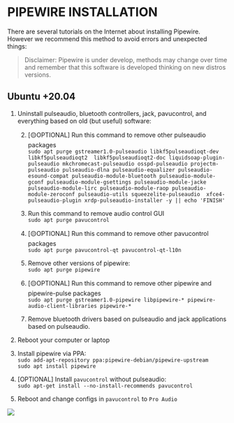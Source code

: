 # PIPEWIRE INSTALLATION

There are several tutorials on the Internet about installing Pipewire. However we recommend this method to avoid errors and unexpected things:

> Disclaimer: Pipewire is under develop, methods may change over time and remember that this software is developed thinking on new distros versions.

## Ubuntu +20.04

1. Uninstall pulseaudio, bluetooth controllers, jack, pavucontrol, and everything based on old (but useful) software:
   <!--1. Run this command to remove pulseaudio:<br>  `sudo apt purge pulseaudio`-->
   
   2. [🟡OPTIONAL] Run this command to remove other pulseaudio packages <br> `sudo apt purge gstreamer1.0-pulseaudio libkf5pulseaudioqt-dev libkf5pulseaudioqt2  libkf5pulseaudioqt2-doc liquidsoap-plugin-pulseaudio mkchromecast-pulseaudio osspd-pulseaudio projectm-pulseaudio pulseaudio-dlna pulseaudio-equalizer pulseaudio-esound-compat pulseaudio-module-bluetooth pulseaudio-module-gconf pulseaudio-module-gsettings pulseaudio-module-jacke pulseaudio-module-lirc pulseaudio-module-raop pulseaudio-module-zeroconf pulseaudio-utils squeezelite-pulseaudio  xfce4-pulseaudio-plugin xrdp-pulseaudio-installer -y || echo 'FINISH'`
   
   3. Run this command to remove audio control GUI <br> `sudo apt purge pavucontrol`
   
   4. [🟡OPTIONAL] Run this command to remove other pavucontrol packages <br> `sudo apt purge pavucontrol-qt pavucontrol-qt-l10n`

   5. Remove other versions of pipewire: <br>`sudo apt purge pipewire`
   
   6. [🟡OPTIONAL] Run this command to remove other pipewire and pipewire-pulse packages <br> `sudo apt purge gstreamer1.0-pipewire libpipewire-* pipewire-audio-client-libraries pipewire-*`
   
   7. Remove bluetooth drivers based on pulseaudio and jack applications based on pulseaudio.
   
2. Reboot your computer or laptop
3. Install pipewire via PPA:<br> `sudo add-apt-repository ppa:pipewire-debian/pipewire-upstream` <br> `sudo apt install pipewire`
4. [OPTIONAL] Install `pavucontrol` without pulseaudio: <br>`sudo apt-get install --no-install-recommends pavucontrol`
5. Reboot and change configs in `pavucontrol` to `Pro Audio`

 ![](https://imgur.com/514XIgR.png)
